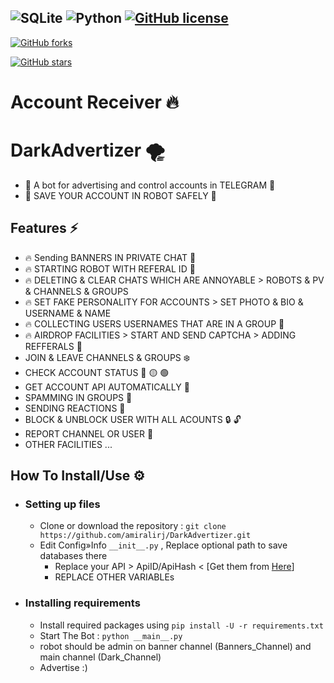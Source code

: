 ![SQLite](https://img.shields.io/badge/sqlite-%2307405e.svg?style=for-the-badge&logo=sqlite&logoColor=white) ![Python](https://img.shields.io/badge/python-3670A0?style=for-the-badge&logo=python&logoColor=ffdd54) [![GitHub license](https://img.shields.io/github/license/amiralirj/DarkAdvertizer.svg)](https://github.com/amiralirj/DarkAdvertizer/blob/master/LICENSE)
-
[![GitHub forks](https://img.shields.io/github/forks/amiralirj/DarkAdvertizer.svg?style=social&label=Fork&maxAge=2592000)](https://GitHub.com/amiralirj/DarkAdvertizer/network/)

[![GitHub stars](https://img.shields.io/github/stars/amiralirj/DarkAdvertizer.svg?style=social&label=Star&maxAge=2592000)](https://GitHub.com/amiralirj/DarkAdvertizer/stargazers/)
# Account Receiver 🔥
# DarkAdvertizer 🌪
- 🔱 A bot for advertising and control accounts in TELEGRAM 🔱
- 🔱 SAVE YOUR ACCOUNT IN ROBOT SAFELY 🔱
## Features ⚡️
   - 🔥 Sending BANNERS IN PRIVATE CHAT 📨
   - 🔥 STARTING ROBOT WITH REFERAL ID 🤖
   - 🔥 DELETING & CLEAR CHATS WHICH ARE ANNOYABLE  > ROBOTS & PV & CHANNELS & GROUPS 
   - 🔥 SET FAKE PERSONALITY FOR ACCOUNTS >  SET PHOTO & BIO & USERNAME & NAME 
   - 🔥 COLLECTING USERS USERNAMES THAT ARE IN A GROUP 👥
   - 🔥 AIRDROP FACILITIES > START AND SEND CAPTCHA > ADDING REFFERALS 🚁
   - JOIN & LEAVE CHANNELS & GROUPS ❄️
   - CHECK ACCOUNT STATUS 🔴 🟡 🟢
   - GET ACCOUNT API AUTOMATICALLY 🔁
   - SPAMMING IN GROUPS 📨
   - SENDING REACTIONS 🤪
   - BLOCK & UNBLOCK USER WITH ALL ACOUNTS 🔒 🔓
   - REPORT CHANNEL OR USER 📳
   - OTHER FACILITIES ...
## How To Install/Use  ⚙️
- ### Setting up files
    - Clone or download the repository : `git clone https://github.com/amiralirj/DarkAdvertizer.git`
    - Edit Config»Info `__init__.py` , Replace optional path to save databases there  
        - Replace your API > ApiID/ApiHash <  [Get them from [Here](https://my.telegram.org/)]
        - REPLACE OTHER VARIABLEs 
- ### Installing requirements
    - Install required packages using `pip install -U -r requirements.txt`
    - Start The Bot : `python __main__.py`
    - robot should be admin on banner channel (Banners_Channel) and main channel (Dark_Channel)
    - Advertise :) 
